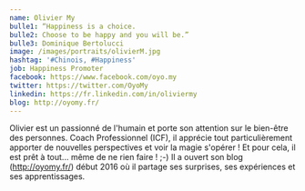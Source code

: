 ```yaml
---
name: Olivier My
bulle1: “Happiness is a choice. 
bulle2: Choose to be happy and you will be.” 
bulle3: Dominique Bertolucci
image: /images/portraits/olivierM.jpg
hashtag: '#Chinois, #Happiness'
job: Happiness Promoter
facebook: https://www.facebook.com/oyo.my
twitter: https://twitter.com/OyoMy
linkedin: https://fr.linkedin.com/in/oliviermy
blog: http://oyomy.fr/
---
```

Olivier est un passionné de l'humain et porte son attention sur le bien-être des personnes. Coach Professionnel (ICF), il apprécie tout particulièrement apporter de nouvelles perspectives et voir la magie s'opérer ! Et pour cela, il est prêt à tout... même de ne rien faire ! ;-) 
Il a ouvert son blog (http://oyomy.fr/) début 2016 où il partage ses surprises, ses expériences et ses apprentissages.


